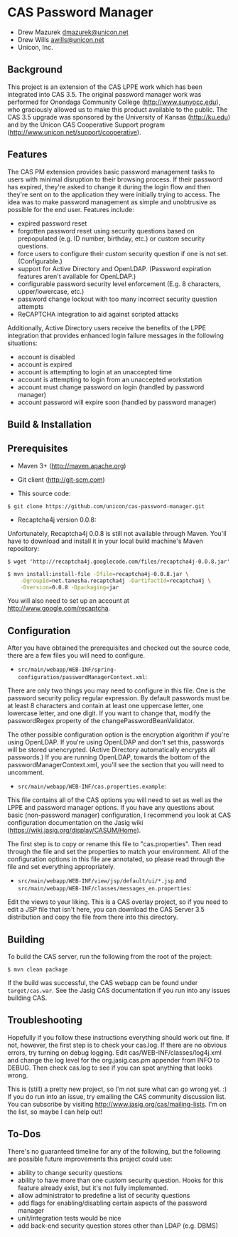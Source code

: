 # CAS Password Manager

* Drew Mazurek <dmazurek@unicon.net>
* Drew Wills <awills@unicon.net>
* Unicon, Inc.


Background
----------
This project is an extension of the CAS LPPE work which has been integrated
into CAS 3.5. The original password manager work was performed for Onondaga 
Community College (http://www.sunyocc.edu), who graciously allowed us to 
make this product available to the public. The CAS 3.5 upgrade was sponsored
by the University of Kansas (http://ku.edu) and by the Unicon CAS 
Cooperative Support program (http://www.unicon.net/support/cooperative).

Features
--------
The CAS PM extension provides basic password management tasks to users with
minimal disruption to their browsing process. If their password has expired,
they're asked to change it during the login flow and then they're sent
on to the application they were initially trying to access. The idea
was to make password management as simple and unobtrusive as possible for
the end user. Features include:

  * expired password reset
  * forgotten password reset using security questions based on prepopulated 
    (e.g. ID number, birthday, etc.) or custom security questions.
  * force users to configure their custom security question if one is not
    set. (Configurable.)
  * support for Active Directory and OpenLDAP. (Password expiration
    features aren't available for OpenLDAP.)
  * configurable password security level enforcement (E.g. 8 characters, 
    upper/lowercase, etc.)
  * password change lockout with too many incorrect security question attempts
  * ReCAPTCHA integration to aid against scripted attacks
    
Additionally, Active Directory users receive the benefits of the LPPE
integration that provides enhanced login failure messages in the following
situations:

  * account is disabled
  * account is expired
  * account is attempting to login at an unaccepted time
  * account is attempting to login from an unaccepted workstation
  * account must change password on login (handled by password manager)
  * account password will expire soon (handled by password manager)

Build & Installation
--------------------

Prerequisites
-------------

* Maven 3+ (http://maven.apache.org)
* Git client (http://git-scm.com)

* This source code:

`$ git clone https://github.com/unicon/cas-password-manager.git`

* Recaptcha4j version 0.0.8:

Unfortunately, Recaptcha4j 0.0.8 is still not available through Maven.
You'll have to download and install it in your local build machine's
Maven repository:

`$ wget 'http://recaptcha4j.googlecode.com/files/recaptcha4j-0.0.8.jar'`

```bash 
$ mvn install:install-file -Dfile=recaptcha4j-0.0.8.jar \
    -DgroupId=net.tanesha.recaptcha4j -DartifactId=recaptcha4j \
    -Dversion=0.0.8 -Dpackaging=jar
```

You will also need to set up an account at http://www.google.com/recaptcha.

Configuration
-------------

After you have obtained the prerequisites and checked out the source code,
there are a few files you will need to configure.

  * `src/main/webapp/WEB-INF/spring-configuration/passwordManagerContext.xml`:
  
  There are only two things you may need to configure in this file. One
  is the password security policy regular expression. By default passwords
  must be at least 8 characters and contain at least one uppercase letter,
  one lowercase letter, and one digit. If you want to change that, modify
  the passwordRegex property of the changePasswordBeanValidator.
  
  The other possible configuration option is the encryption algorithm if 
  you're using OpenLDAP. If you're using OpenLDAP and don't set this, 
  passwords will be stored unencrypted. (Active Directory automatically
  encrypts all passwords.) If you are running OpenLDAP, towards the bottom
  of the passwordManagerContext.xml, you'll see the section that you will 
  need to uncomment.
    
  * `src/main/webapp/WEB-INF/cas.properties.example`:
  
  This file contains all of the CAS options you will need to set as well
  as the LPPE and password manager options. If you have any questions
  about basic (non-password manager) configuration, I recommend 
  you look at CAS configuration documentation on the Jasig wiki
  (https://wiki.jasig.org/display/CASUM/Home).
    
  The first step is to copy or rename this file to "cas.properties". Then
  read through the file and set the properties to match your environment.
  All of the configuration options in this file are annotated, so please
  read through the file and set everything appropriately.

  * `src/main/webapp/WEB-INF/view/jsp/default/ui/*.jsp` and `src/main/webapp/WEB-INF/classes/messages_en.properties`:
  
  Edit the views to your liking. This is a CAS overlay project, so if you
  need to edit a JSP file that isn't here, you can download the CAS Server
  3.5 distribution and copy the file from there into this directory.

Building
--------

To build the CAS server, run the following from the root of the project:

`$ mvn clean package`

If the build was successful, the CAS webapp can be found under `target/cas.war`.
See the Jasig CAS documentation if you run into any issues building CAS.

Troubleshooting
---------------

Hopefully if you follow these instructions everything should work out fine.
If not, however, the first step is to check your cas.log. If there are no 
obvious errors, try turning on debug logging. Edit 
cas/WEB-INF/classes/log4j.xml and change the log level for the 
org.jasig.cas.pm appender from INFO to DEBUG. Then check cas.log to see 
if you can spot anything that looks wrong.

This is (still) a pretty new project, so I'm not sure what can go wrong 
yet. :) If you do run into an issue, try emailing the CAS community discussion 
list. You can subscribe by visiting http://www.jasig.org/cas/mailing-lists. I'm
on the list, so maybe I can help out!

To-Dos
------

There's no guaranteed timeline for any of the following, but the following
are possible future improvements this project could use:

* ability to change security questions
* ability to have more than one custom security question.  Hooks for this
  feature already exist, but it's not fully implemented.
* allow administrator to predefine a list of security questions
* add flags for enabling/disabling certain aspects of the password manager
* unit/integration tests would be nice
* add back-end security question stores other than LDAP (e.g. DBMS)

